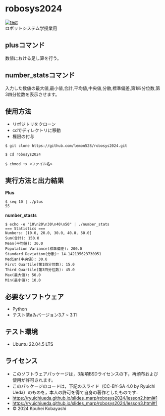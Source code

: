 # robosys2024
[![test](https://github.com/lemon528/robosys2024/actions/workflows/test.yml/badge.svg)](https://github.com/lemon528/robosys2024/actions/workflows/test.yml)  
ロボットシステム学授業用

## plusコマンド
数値における足し算を行う。

## number_statsコマンド
入力した数値の最大値,最小値,合計,平均値,中央値,分散,標準偏差,第1四分位数,第3四分位数を表示させます。

## 使用方法
- リポジトリをクローン
- cdでディレクトリに移動
- 権限の付与

```
$ git clone https://github.com/lemon528/robosys2024.git

$ cd robosys2024

$ chmod +x <ファイル名>
```

## 実行方法と出力結果
**Plus**  
```
$ seq 10 | ./plus
55
```

**number_stasts**  
```
$ echo -e "10\n20\n30\n40\n50" | ./number_stats
=== Statistics ===
Numbers: [10.0, 20.0, 30.0, 40.0, 50.0]
Sum(合計): 150.0
Mean(平均値): 30.0
Population Variance(標準偏差): 200.0
Standard Deviation(分散): 14.142135623730951
Median(中央値): 30.0
First Quartile(第1四分位数): 15.0
Third Quartile(第3四分位数): 45.0
Max(最大値): 50.0
Min(最小値): 10.0
```

## 必要なソフトウェア
- Python
 - テスト済aみバージョン3.7 ~ 3.11

## テスト環境
- Ubuntu 22.04.5 LTS

## ライセンス
- このソフトウェアパッケージは，3条項BSDライセンスの下，再頒布および使用が許可されます。
- このパッケージのコードは，下記のスライド（CC-BY-SA 4.0 by Ryuichi Ueda）のものを，本人の許可を得て自身の著作としたものです．
 - https://ryuichiueda.github.io/slides_marp/robosys2024/lesson2.html#1
 - https://ryuichiueda.github.io/slides_marp/robosys2024/lesson3.html#1
- © 2024 Kouhei Kobayashi
